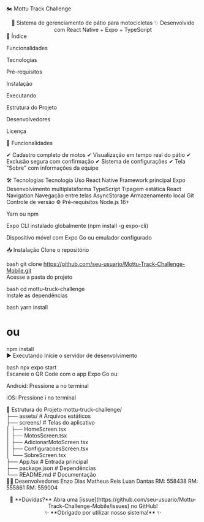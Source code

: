 🏍️ Mottu Track Challenge
<div align="center">
🚀 Sistema de gerenciamento de pátio para motocicletas
✨ Desenvolvido com React Native + Expo + TypeScript

</div>
📌 Índice

Funcionalidades

Tecnologias

Pré-requisitos

Instalação

Executando

Estrutura do Projeto

Desenvolvedores

Licença

🌟 Funcionalidades

✔ Cadastro completo de motos
✔ Visualização em tempo real do pátio
✔ Exclusão segura com confirmação
✔ Sistema de configurações
✔ Tela "Sobre" com informações da equipe

🛠 Tecnologias
Tecnologia	Uso
React Native	Framework principal
Expo	Desenvolvimento multiplataforma
TypeScript	Tipagem estática
React Navigation	Navegação entre telas
AsyncStorage	Armazenamento local
Git	Controle de versão
⚙️ Pré-requisitos
Node.js 16+

Yarn ou npm

Expo CLI instalado globalmente (npm install -g expo-cli)

Dispositivo móvel com Expo Go ou emulador configurado

📥 Instalação
Clone o repositório

bash
git clone https://github.com/seu-usuario/Mottu-Track-Challenge-Mobile.git  
Acesse a pasta do projeto

bash
cd mottu-truck-challenge  
Instale as dependências

bash
yarn install  
# ou  
npm install  
▶️ Executando
Inicie o servidor de desenvolvimento

bash
npx expo start  
Escaneie o QR Code com o app Expo Go ou:

Android: Pressione a no terminal

iOS: Pressione i no terminal

📂 Estrutura do Projeto
mottu-truck-challenge/  
├── assets/            # Arquivos estáticos  
├── screens/           # Telas do aplicativo  
│   ├── HomeScreen.tsx  
│   ├── MotosScreen.tsx  
│   ├── AdicionarMotoScreen.tsx  
│   ├── ConfiguracoesScreen.tsx  
│   └── SobreScreen.tsx  
├── App.tsx            # Entrada principal  
├── package.json       # Dependências  
└── README.md          # Documentação  
👨‍💻 Desenvolvedores
Enzo Dias	Matheus Reis	Luan Dantas
RM: 558438	RM: 555861	RM: 559004

<div align="center"> 📧 **Dúvidas?** Abra uma [issue](https://github.com/seu-usuario/Mottu-Track-Challenge-Mobile/issues) no GitHub! </div>
<div align="center"> ✨ **Obrigado por utilizar nosso sistema!** ✨ </div>

